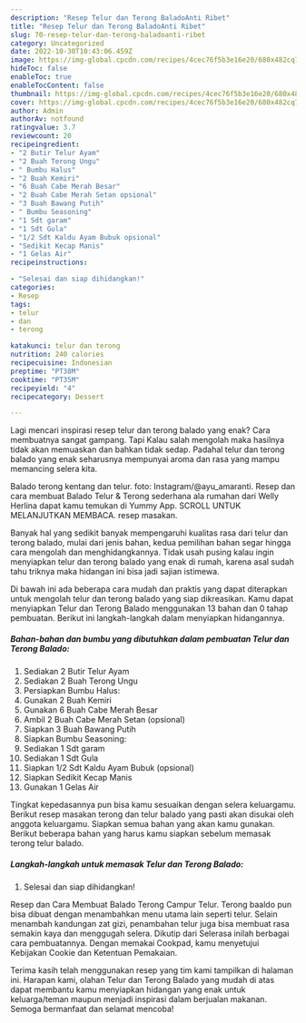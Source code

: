 ```yaml
---
description: "Resep Telur dan Terong BaladoAnti Ribet"
title: "Resep Telur dan Terong BaladoAnti Ribet"
slug: 70-resep-telur-dan-terong-baladoanti-ribet
category: Uncategorized
date: 2022-10-30T10:43:06.459Z
image: https://img-global.cpcdn.com/recipes/4cec76f5b3e16e20/680x482cq70/telur-dan-terong-balado-foto-resep-utama.jpg
hideToc: false
enableToc: true
enableTocContent: false
thumbnail: https://img-global.cpcdn.com/recipes/4cec76f5b3e16e20/680x482cq70/telur-dan-terong-balado-foto-resep-utama.jpg
cover: https://img-global.cpcdn.com/recipes/4cec76f5b3e16e20/680x482cq70/telur-dan-terong-balado-foto-resep-utama.jpg
author: Admin
authorAv: notfound
ratingvalue: 3.7
reviewcount: 20
recipeingredient:
- "2 Butir Telur Ayam"
- "2 Buah Terong Ungu"
- " Bumbu Halus"
- "2 Buah Kemiri"
- "6 Buah Cabe Merah Besar"
- "2 Buah Cabe Merah Setan opsional"
- "3 Buah Bawang Putih"
- " Bumbu Seasoning"
- "1 Sdt garam"
- "1 Sdt Gula"
- "1/2 Sdt Kaldu Ayam Bubuk opsional"
- "Sedikit Kecap Manis"
- "1 Gelas Air"
recipeinstructions:

- "Selesai dan siap dihidangkan!"
categories:
- Resep
tags:
- telur
- dan
- terong

katakunci: telur dan terong 
nutrition: 240 calories
recipecuisine: Indonesian
preptime: "PT38M"
cooktime: "PT35M"
recipeyield: "4"
recipecategory: Dessert

---
```



Lagi mencari inspirasi resep telur dan terong balado yang enak? Cara membuatnya sangat gampang. Tapi Kalau salah mengolah maka hasilnya tidak akan memuaskan dan bahkan tidak sedap. Padahal telur dan terong balado yang enak seharusnya mempunyai aroma dan rasa yang mampu memancing selera kita.


Balado terong kentang dan telur. foto: Instagram/@ayu_amaranti. Resep dan cara membuat Balado Telur &amp; Terong sederhana ala rumahan dari Welly Herlina dapat kamu temukan di Yummy App. SCROLL UNTUK MELANJUTKAN MEMBACA. resep masakan.

Banyak hal yang sedikit banyak mempengaruhi kualitas rasa dari telur dan terong balado, mulai dari jenis bahan, kedua pemilihan bahan segar hingga cara mengolah dan menghidangkannya. Tidak usah pusing kalau ingin menyiapkan telur dan terong balado yang enak di rumah, karena asal sudah tahu triknya maka hidangan ini bisa jadi sajian istimewa.


Di bawah ini ada beberapa cara mudah dan praktis yang dapat diterapkan untuk mengolah telur dan terong balado yang siap dikreasikan. Kamu dapat menyiapkan Telur dan Terong Balado menggunakan 13 bahan dan 0 tahap pembuatan. Berikut ini langkah-langkah dalam menyiapkan hidangannya.

<!--inarticleads1-->

##### Bahan-bahan dan bumbu yang dibutuhkan dalam pembuatan Telur dan Terong Balado:

1. Sediakan 2 Butir Telur Ayam
1. Sediakan 2 Buah Terong Ungu
1. Persiapkan  Bumbu Halus:
1. Gunakan 2 Buah Kemiri
1. Gunakan 6 Buah Cabe Merah Besar
1. Ambil 2 Buah Cabe Merah Setan (opsional)
1. Siapkan 3 Buah Bawang Putih
1. Siapkan  Bumbu Seasoning:
1. Sediakan 1 Sdt garam
1. Sediakan 1 Sdt Gula
1. Siapkan 1/2 Sdt Kaldu Ayam Bubuk (opsional)
1. Siapkan Sedikit Kecap Manis
1. Gunakan 1 Gelas Air


Tingkat kepedasannya pun bisa kamu sesuaikan dengan selera keluargamu. Berikut resep masakan terong dan telur balado yang pasti akan disukai oleh anggota keluargamu. Siapkan semua bahan yang akan kamu gunakan. Berikut beberapa bahan yang harus kamu siapkan sebelum memasak terong telur balado. 

<!--inarticleads2-->

##### Langkah-langkah untuk memasak Telur dan Terong Balado:


1. Selesai dan siap dihidangkan!

Resep dan Cara Membuat Balado Terong Campur Telur. Terong baaldo pun bisa dibuat dengan menambahkan menu utama lain seperti telur. Selain menambah kandungan zat gizi, penambahan telur juga bisa membuat rasa semakin kaya dan menggugah selera. Dikutip dari Selerasa inilah berbagai cara pembuatannya. Dengan memakai Cookpad, kamu menyetujui Kebijakan Cookie dan Ketentuan Pemakaian. 

Terima kasih telah menggunakan resep yang tim kami tampilkan di halaman ini. Harapan kami, olahan Telur dan Terong Balado yang mudah di atas dapat membantu kamu menyiapkan hidangan yang enak untuk keluarga/teman maupun menjadi inspirasi dalam berjualan makanan. Semoga bermanfaat dan selamat mencoba!
